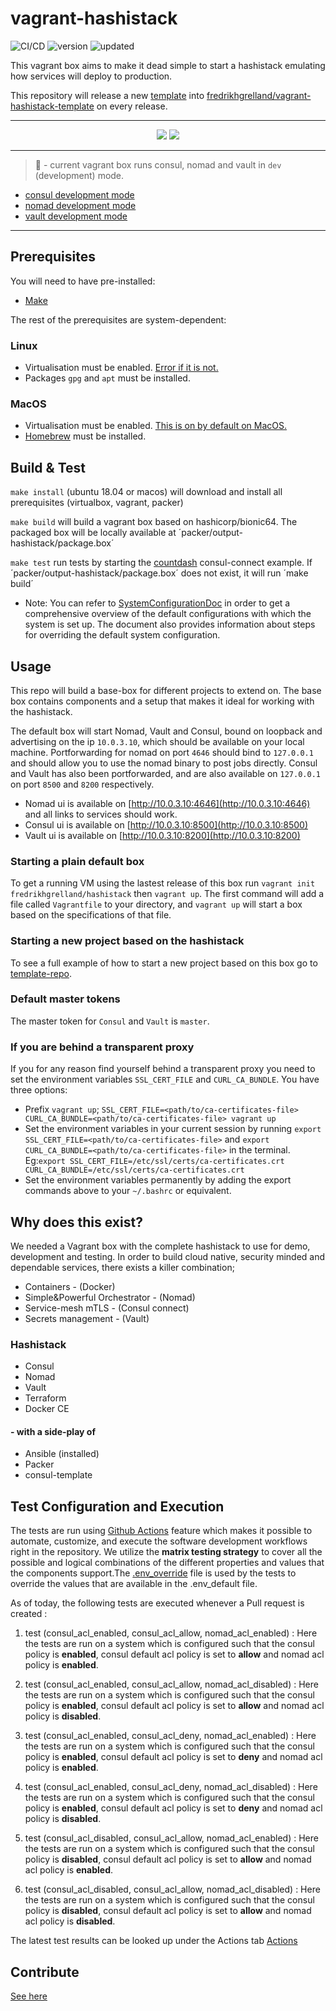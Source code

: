 # vagrant-hashistack

![CI/CD](https://github.com/fredrikhgrelland/vagrant-hashistack/workflows/CI/CD/badge.svg)
![version](https://img.shields.io/badge/dynamic/json?label=latest%20version&query=%24.current_version.version&url=https%3A%2F%2Fapp.vagrantup.com%2Fapi%2Fv1%2Fbox%2Ffredrikhgrelland%2Fhashistack)
![updated](https://img.shields.io/badge/dynamic/json?label=updated&query=%24.current_version.updated_at&url=https%3A%2F%2Fapp.vagrantup.com%2Fapi%2Fv1%2Fbox%2Ffredrikhgrelland%2Fhashistack)

This vagrant box aims to make it dead simple to start a hashistack emulating how services will deploy to production.

This repository will release a new [template](template/README.md) into [fredrikhgrelland/vagrant-hashistack-template](https://github.com/fredrikhgrelland/vagrant-hashistack-template) on every release.

---

<p align="center">
   <a href="https://app.vagrantup.com/fredrikhgrelland/boxes/hashistack" alt="Download og Vagrant Cloud">
        <img src="https://img.shields.io/badge/Download%20on-Vagrant%20Cloud-orange?style=for-the-badge&logo=vagrant" /></a>
   <a href="https://github.com/fredrikhgrelland/vagrant-hashistack-template" alt="Clone Template">
     <img src="https://img.shields.io/badge/Github-Clone%20template-blue?style=for-the-badge&logo=github" /></a>
</p>

---

> 🚧 - current vagrant box runs consul, nomad and vault in `dev` (development) mode.
- [consul development mode](https://learn.hashicorp.com/consul/getting-started/agent)
- [nomad development mode](https://learn.hashicorp.com/nomad/getting-started/running)
- [vault development mode](https://www.vaultproject.io/docs/concepts/dev-server)
---
## Prerequisites

You will need to have pre-installed:

- [Make](https://man7.org/linux/man-pages/man1/make.1.html)

The rest of the prerequisites are system-dependent:

### Linux
- Virtualisation must be enabled. [Error if it is not.](https://github.com/fredrikhgrelland/vagrant-hashistack/issues/136)
- Packages `gpg` and `apt` must be installed.

### MacOS
- Virtualisation must be enabled. [This is on by default on MacOS.](https://support.apple.com/en-us/HT203296)
- [Homebrew](https://brew.sh/) must be installed.

## Build & Test


`make install` (ubuntu 18.04 or macos) will download and install all prerequisites (virtualbox, vagrant, packer)

`make build` will build a vagrant box based on hashicorp/bionic64. The packaged box will be locally available at ´packer/output-hashistack/package.box´

`make test` run tests by starting the [countdash](https://www.nomadproject.io/docs/integrations/consul-connect/) consul-connect example. If ´packer/output-hashistack/package.box´ does not exist, it will run ´make build´
- Note: You can refer to [SystemConfigurationDoc](docs/SystemConfiguration.md) in order to get a comprehensive overview of the default configurations with which the system is set up. The document also provides information about steps for overriding the default system configuration.

## Usage

This repo will build a base-box for different projects to extend on. The base box contains components and a setup that makes it ideal for working with the hashistack.



The default box will start Nomad, Vault and Consul, bound on loopback and advertising on the ip `10.0.3.10`, which should be available on your local machine.
Portforwarding for nomad on port `4646` should bind to `127.0.0.1` and should allow you to use the nomad binary to post jobs directly. Consul and Vault has also been portforwarded, and are also available on `127.0.0.1` on port `8500` and `8200` respectively.
- Nomad ui is available on [http://10.0.3.10:4646](http://10.0.3.10:4646) and all links to services should work.
- Consul ui is available on [http://10.0.3.10:8500](http://10.0.3.10:8500)
- Vault ui is available on [http://10.0.3.10:8200](http://10.0.3.10:8200)

### Starting a plain default box
To get a running VM using the lastest release of this box run `vagrant init fredrikhgrelland/hashistack` then `vagrant up`. The first command will add a file called `Vagrantfile` to your directory, and `vagrant up` will start a box based on the specifications of that file.

### Starting a new project based on the hashistack
To see a full example of how to start a new project based on this box go to [template-repo](https://github.com/fredrikhgrelland/vagrant-hashistack-template).

### Default master tokens

The master token for `Consul` and `Vault` is `master`.

### If you are behind a transparent proxy

If you for any reason find yourself behind a transparent proxy you need to set the environment variables `SSL_CERT_FILE` and `CURL_CA_BUNDLE`. You have three options:
- Prefix `vagrant up`; `SSL_CERT_FILE=<path/to/ca-certificates-file> CURL_CA_BUNDLE=<path/to/ca-certificates-file> vagrant up`
- Set the environment variables in your current session by running `export SSL_CERT_FILE=<path/to/ca-certificates-file>` and `export CURL_CA_BUNDLE=<path/to/ca-certificates-file>` in the terminal. Eg:`export SSL_CERT_FILE=/etc/ssl/certs/ca-certificates.crt CURL_CA_BUNDLE=/etc/ssl/certs/ca-certificates.crt`
- Set the environment variables permanently by adding the export commands above to your `~/.bashrc` or equivalent.

## Why does this exist?

We needed a Vagrant box with the complete hashistack to use for demo, development and testing.
In order to build cloud native, security minded and dependable services, there exists a killer combination;
- Containers - (Docker)
- Simple&Powerful Orchestrator - (Nomad)
- Service-mesh mTLS - (Consul connect)
- Secrets management - (Vault)

### Hashistack

- Consul
- Nomad
- Vault
- Terraform
- Docker CE

#### - with a side-play of

- Ansible (installed)
- Packer
- consul-template

## Test Configuration and Execution
The tests are run using [Github Actions](https://github.com/features/actions) feature which makes it possible to automate, customize, and execute the software development workflows right in the repository. We utilize the **matrix testing strategy** to cover all the possible and logical combinations of the different properties and values that the components support.The [.env_override](template/test/.env_override) file is used by the tests to override the values that are available in the .env_default file.


As of today, the following tests are executed whenever a Pull request is created :


1. test (consul_acl_enabled, consul_acl_allow, nomad_acl_enabled) : Here the tests are run on a system which is configured such that the consul policy is **enabled**, consul default acl policy is set to **allow** and nomad acl policy is **enabled**.


2. test (consul_acl_enabled, consul_acl_allow, nomad_acl_disabled) : Here the tests are run on a system which is configured such that the consul policy is **enabled**, consul default acl policy is set to **allow** and nomad acl policy is **disabled**.


3. test (consul_acl_enabled, consul_acl_deny, nomad_acl_enabled) : Here the tests are run on a system which is configured such that the consul policy is **enabled**, consul default acl policy is set to **deny** and nomad acl policy is **enabled**.


4. test (consul_acl_enabled, consul_acl_deny, nomad_acl_disabled) : Here the tests are run on a system which is configured such that the consul policy is **enabled**, consul default acl policy is set to **deny** and nomad acl policy is **disabled**.


5. test (consul_acl_disabled, consul_acl_allow, nomad_acl_enabled) : Here the tests are run on a system which is configured such that the consul policy is **disabled**, consul default acl policy is set to **allow** and nomad acl policy is **enabled**.


6. test (consul_acl_disabled, consul_acl_allow, nomad_acl_disabled) : Here the tests are run on a system which is configured such that the consul policy is **disabled**, consul default acl policy is set to **allow** and nomad acl policy is **disabled**.


The latest test results can be looked up under the Actions tab [Actions](https://github.com/fredrikhgrelland/vagrant-hashistack/actions)

## Contribute

[See here](docs/CONTRIBUTING.md)
